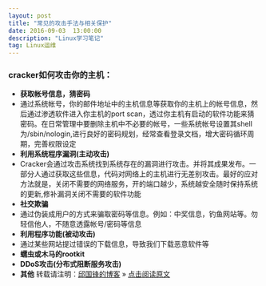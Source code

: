 ```yaml
---
layout: post
title: "常见的攻击手法与相关保护"
date: 2016-09-03  13:00:00
description: "Linux学习笔记"
tag: Linux运维
---
```

### cracker如何攻击你的主机：
* **获取帐号信息，猜密码**
* 通过系统帐号，你的邮件地址中的主机信息等获取你的主机上的帐号信息，然后通过渗透软件进入你主机的port scan，透过你主机有启动的软件功能来猜密码。在日常管理中要删除主机中不必要的帐号，一些系统帐号设置其shell为/sbin/nologin,进行良好的密码规划，经常查看登录文档，增大密码循环周期，完善权限设定
* **利用系统程序漏洞(主动攻击)**
* Cracker会通过攻击系统找到系统存在的漏洞进行攻击。并将其成果发布。一部分人通过获取这些信息，代码对网络上的主机进行无差别攻击。最好的应对方法就是，关闭不需要的网络服务，开的端口越少，系统越安全随时保持系统的更新,修补漏洞关闭不需要的软件功能
* **社交欺骗**
* 通过伪装成用户的方式来骗取密码等信息。例如：中奖信息，钓鱼网站等。勿轻信他人，不随意透露帐号/密码等信息
* **利用程序功能(被动攻击)**
* 通过某些网站提过错误的下载信息，导致我们下载恶意软件等
* **蠕虫或木马的rootkit**
* **DDoS攻击(分布式阻断服务攻击)**
* **其他**
转载请注明：[邱国锋的博客](http://qiuguofeng.com) » [点击阅读原文](http://qiuguofeng.com/2016/09/常见的攻击/)
